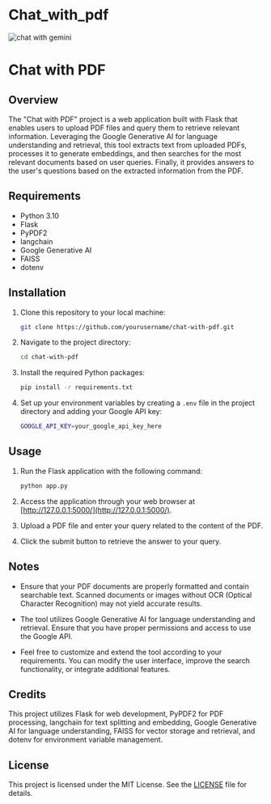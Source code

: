 # Chat_with_pdf
![chat with gemini](https://github.com/abdulrauf1290/Chat_with_pdf/assets/126774164/f5ad4370-6e7d-4312-85a9-8c9be818de15)

# Chat with PDF

## Overview

The "Chat with PDF" project is a web application built with Flask that enables users to upload PDF files and query them to retrieve relevant information. Leveraging the Google Generative AI for language understanding and retrieval, this tool extracts text from uploaded PDFs, processes it to generate embeddings, and then searches for the most relevant documents based on user queries. Finally, it provides answers to the user's questions based on the extracted information from the PDF.

## Requirements

- Python 3.10
- Flask
- PyPDF2
- langchain
- Google Generative AI
- FAISS
- dotenv

## Installation

1. Clone this repository to your local machine:

    ```bash
    git clone https://github.com/yourusername/chat-with-pdf.git
    ```

2. Navigate to the project directory:

    ```bash
    cd chat-with-pdf
    ```

3. Install the required Python packages:

    ```bash
    pip install -r requirements.txt
    ```

4. Set up your environment variables by creating a `.env` file in the project directory and adding your Google API key:

    ```bash
    GOOGLE_API_KEY=your_google_api_key_here
    ```

## Usage

1. Run the Flask application with the following command:

    ```bash
    python app.py
    ```

2. Access the application through your web browser at [http://127.0.0.1:5000/](http://127.0.0.1:5000/).

3. Upload a PDF file and enter your query related to the content of the PDF.

4. Click the submit button to retrieve the answer to your query.

## Notes

- Ensure that your PDF documents are properly formatted and contain searchable text. Scanned documents or images without OCR (Optical Character Recognition) may not yield accurate results.

- The tool utilizes Google Generative AI for language understanding and retrieval. Ensure that you have proper permissions and access to use the Google API.

- Feel free to customize and extend the tool according to your requirements. You can modify the user interface, improve the search functionality, or integrate additional features.

## Credits

This project utilizes Flask for web development, PyPDF2 for PDF processing, langchain for text splitting and embedding, Google Generative AI for language understanding, FAISS for vector storage and retrieval, and dotenv for environment variable management.

## License

This project is licensed under the MIT License. See the [LICENSE](LICENSE) file for details.
